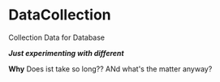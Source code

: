 # DataCollection
Collection Data for Database

***Just experimenting with different*** 

**Why** Does ist take so long?? ANd what's the matter anyway?
